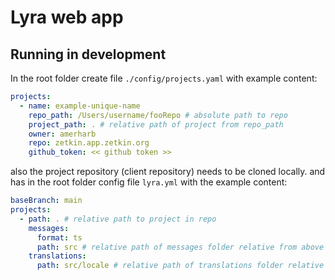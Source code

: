# Lyra web app

## Running in development
In the root folder create file `./config/projects.yaml` with example content:
```yaml
projects:
  - name: example-unique-name
    repo_path: /Users/username/fooRepo # absolute path to repo
    project_path: . # relative path of project from repo_path
    owner: amerharb
    repo: zetkin.app.zetkin.org
    github_token: << github token >>
```

also the project repository (client repository) needs to be cloned locally. and has in the root folder config file `lyra.yml` with the
example content:

```yaml
baseBranch: main
projects:
  - path: . # relative path to project in repo
    messages:
      format: ts
      path: src # relative path of messages folder relative from above project path
    translations:
      path: src/locale # relative path of translations folder relative from above project path
```
